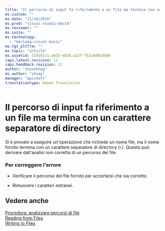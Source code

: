 ```yaml
---
title: "Il percorso di input fa riferimento a un file ma termina con un carattere separatore di directory | Microsoft Docs"
ms.custom: ""
ms.date: "11/16/2016"
ms.prod: "visual-studio-dev14"
ms.reviewer: ""
ms.suite: ""
ms.technology: 
  - "devlang-visual-basic"
ms.tgt_pltfrm: ""
ms.topic: "article"
ms.assetid: 319181c1-a015-4038-a23f-f53c0d91d806
caps.latest.revision: 11
caps.handback.revision: 11
author: "stevehoag"
ms.author: "shoag"
manager: "wpickett"
translationtype: Human Translation
---
```

# Il percorso di input fa riferimento a un file ma termina con un carattere separatore di directory
Si è provato a eseguire un'operazione che richiede un nome file, ma il nome fornito termina con un carattere separatore di directory \(`\`\). Questo può derivare dall'analisi non corretta di un percorso del file.  
  
### Per correggere l'errore  
  
-   Verificare il percorso del file fornito per accertarsi che sia corretto.  
  
-   Rimuovere i caratteri estranei.  
  
## Vedere anche  
 [Procedura: analizzare percorsi di file](../../visual-basic/developing-apps/programming/drives-directories-files/how-to-parse-file-paths.md)   
 [Reading from Files](../../visual-basic/developing-apps/programming/drives-directories-files/reading-from-files.md)   
 [Writing to Files](../../visual-basic/developing-apps/programming/drives-directories-files/writing-to-files.md)